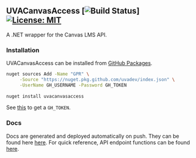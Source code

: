 ## UVACanvasAccess [![Build Status](https://github.com/uvadev/UVACanvasAccess/actions/workflows/dotnet.yml/badge.svg?branch=master)] [![License: MIT](https://img.shields.io/badge/License-MIT-yellow.svg)](https://opensource.org/licenses/MIT)
A .NET wrapper for the Canvas LMS API.

### Installation
UVACanvasAccess can be installed from [GitHub Packages](https://github.com/uvadev/UVACanvasAccess/packages).
```bash
nuget sources Add -Name "GPR" \
     -Source "https://nuget.pkg.github.com/uvadev/index.json" \
     -UserName GH_USERNAME -Password GH_TOKEN
     
nuget install uvacanvasaccess
```
See [this](https://help.github.com/en/github/authenticating-to-github/creating-a-personal-access-token-for-the-command-line) to get a `GH_TOKEN`.

### Docs
Docs are generated and deployed automatically on push. They can be found here [here](https://uvadev.github.io/UVACanvasAccess/annotated.html). For quick reference, API endpoint functions can be found [here](https://uvadev.github.io/UVACanvasAccess/classUVACanvasAccess_1_1ApiParts_1_1Api.html).
